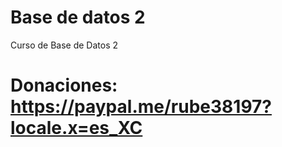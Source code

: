 # Base de datos 2
Curso de Base de Datos 2
# Donaciones: https://paypal.me/rube38197?locale.x=es_XC

